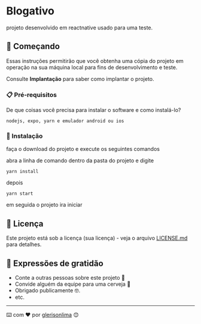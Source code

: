 # Blogativo

projeto desenvolvido em reactnative usado para uma teste.

## 🚀 Começando

Essas instruções permitirão que você obtenha uma cópia do projeto em operação na sua máquina local para fins de desenvolvimento e teste.

Consulte **Implantação** para saber como implantar o projeto.

### 📋 Pré-requisitos

De que coisas você precisa para instalar o software e como instalá-lo?

```
nodejs, expo, yarn e emulador android ou ios
```

### 🔧 Instalação

faça o download do projeto e execute os seguintes comandos 

abra a linha de comando dentro da pasta do projeto e digite

```
yarn install
```

depois

```
yarn start
```

em seguida o projeto ira iniciar

## 📄 Licença

Este projeto está sob a licença (sua licença) - veja o arquivo [LICENSE.md](https://github.com/usuario/projeto/licenca) para detalhes.

## 🎁 Expressões de gratidão

* Conte a outras pessoas sobre este projeto 📢
* Convide alguém da equipe para uma cerveja 🍺 
* Obrigado publicamente 🤓.
* etc.


---
⌨️ com ❤️ por [glerisonlima](https://gist.github.com/glerisonlima) 😊
